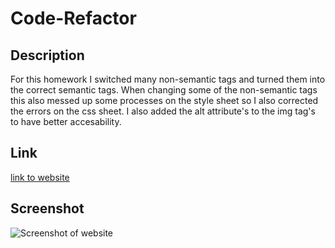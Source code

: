 # Code-Refactor

## Description

For this homework I switched many non-semantic tags and turned them into the correct semantic tags. When changing some of the non-semantic tags this also messed up some processes on the style sheet so I also corrected the errors on the css sheet. I also added the alt attribute's to the img tag's to have better accesability.

## Link 

<a href="https://ivabon.github.io/01-code-refactor">link to website </a>

## Screenshot 

![Screenshot of website](../../../Downloads/ivabon.github.io_01-code-refactor_%20(1).png)




